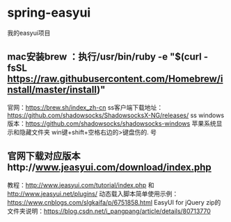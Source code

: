 # spring-easyui
我的easyui项目

## mac安装brew ：执行/usr/bin/ruby -e "$(curl -fsSL https://raw.githubusercontent.com/Homebrew/install/master/install)"
  官网：https://brew.sh/index_zh-cn
  ss客户端下载地址：https://github.com/shadowsocks/ShadowsocksX-NG/releases/
  ss windows版本：https://github.com/shadowsocks/shadowsocks-windows
  苹果系统显示和隐藏文件夹 win键+shift+空格右边的>键盘伤的. 号

## 官网下载对应版本http://www.jeasyui.com/download/index.php
  教程：http://www.jeasyui.com/tutorial/index.php 和 http://www.jeasyui.net/plugins/
  动态载入脚本简单使用示例：https://www.cnblogs.com/slgkaifa/p/6751858.html
  EasyUI for jQuery zip的文件夹说明：https://blog.csdn.net/i_pangpang/article/details/80713770
